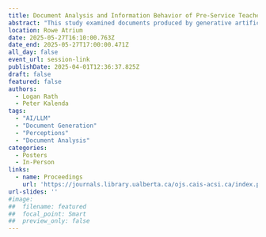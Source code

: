 ```yaml
---
title: Document Analysis and Information Behavior of Pre-Service Teacher Perceptions of ChatGPT Generated Lesson Plans
abstract: "This study examined documents produced by generative artificial intelligence as well as users’ perceptions of the usefulness of the documents themselves. The researchers performed document analysis on two generations of lesson plans created with ChatGPT versions 3.5 and 4o. Additionally, three semesters of pre-service childhood educators also reviewed the lesson plans for accuracy and adherence to their course assignment goals. This poster will share findings and trends as well as implications for information practice use of as generative artificial intelligence increases in higher education."
location: Rowe Atrium
date: 2025-05-27T16:10:00.763Z
date_end: 2025-05-27T17:00:00.471Z
all_day: false
event_url: session-link
publishDate: 2025-04-01T12:36:37.825Z
draft: false
featured: false
authors:
  - Logan Rath
  - Peter Kalenda
tags:
  - "AI/LLM"
  - "Document Generation"
  - "Perceptions"
  - "Document Analysis"
categories:
  - Posters
  - In-Person
links:
  - name: Proceedings
    url: 'https://journals.library.ualberta.ca/ojs.cais-acsi.ca/index.php/cais-asci/article/view/1912'
url-slides: ''
#image:
##  filename: featured
##  focal_point: Smart
##  preview_only: false
---
```

